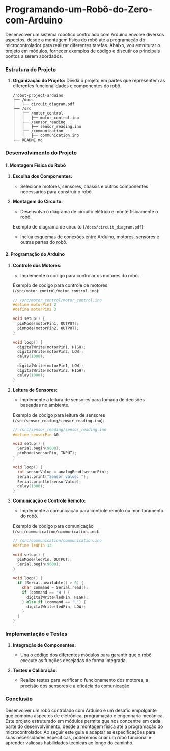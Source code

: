 # Programando-um-Robô-do-Zero-com-Arduino

Desenvolver um sistema robótico controlado com Arduino envolve diversos aspectos, desde a montagem física do robô até a programação do microcontrolador para realizar diferentes tarefas. Abaixo, vou estruturar o projeto em módulos, fornecer exemplos de código e discutir os principais pontos a serem abordados.

### Estrutura do Projeto

1. **Organização do Projeto:**
   Divida o projeto em partes que representem as diferentes funcionalidades e componentes do robô.

   ```
   /robot-project-arduino
   ├── /docs
   │   ├── circuit_diagram.pdf
   ├── /src
   │   ├── /motor_control
   │   │   ├── motor_control.ino
   │   ├── /sensor_reading
   │   │   ├── sensor_reading.ino
   │   ├── /communication
   │   │   ├── communication.ino
   ├── README.md
   ```

### Desenvolvimento do Projeto

#### 1. Montagem Física do Robô

1. **Escolha dos Componentes:**
   - Selecione motores, sensores, chassis e outros componentes necessários para construir o robô.

2. **Montagem do Circuito:**
   - Desenvolva o diagrama de circuito elétrico e monte fisicamente o robô.

   Exemplo de diagrama de circuito (`/docs/circuit_diagram.pdf`):
   - Inclua esquemas de conexões entre Arduino, motores, sensores e outras partes do robô.

#### 2. Programação do Arduino

1. **Controle dos Motores:**
   - Implemente o código para controlar os motores do robô.

   Exemplo de código para controle de motores (`/src/motor_control/motor_control.ino`):
   ```cpp
   // /src/motor_control/motor_control.ino
   #define motorPin1 2
   #define motorPin2 3

   void setup() {
     pinMode(motorPin1, OUTPUT);
     pinMode(motorPin2, OUTPUT);
   }

   void loop() {
     digitalWrite(motorPin1, HIGH);
     digitalWrite(motorPin2, LOW);
     delay(1000);

     digitalWrite(motorPin1, LOW);
     digitalWrite(motorPin2, HIGH);
     delay(1000);
   }
   ```

2. **Leitura de Sensores:**
   - Implemente a leitura de sensores para tomada de decisões baseadas no ambiente.

   Exemplo de código para leitura de sensores (`/src/sensor_reading/sensor_reading.ino`):
   ```cpp
   // /src/sensor_reading/sensor_reading.ino
   #define sensorPin A0

   void setup() {
     Serial.begin(9600);
     pinMode(sensorPin, INPUT);
   }

   void loop() {
     int sensorValue = analogRead(sensorPin);
     Serial.print("Sensor value: ");
     Serial.println(sensorValue);
     delay(1000);
   }
   ```

3. **Comunicação e Controle Remoto:**
   - Implemente a comunicação para controle remoto ou monitoramento do robô.

   Exemplo de código para comunicação (`/src/communication/communication.ino`):
   ```cpp
   // /src/communication/communication.ino
   #define ledPin 13

   void setup() {
     pinMode(ledPin, OUTPUT);
     Serial.begin(9600);
   }

   void loop() {
     if (Serial.available() > 0) {
       char command = Serial.read();
       if (command == 'H') {
         digitalWrite(ledPin, HIGH);
       } else if (command == 'L') {
         digitalWrite(ledPin, LOW);
       }
     }
   }
   ```

### Implementação e Testes

1. **Integração de Componentes:**
   - Una o código dos diferentes módulos para garantir que o robô execute as funções desejadas de forma integrada.

2. **Testes e Calibração:**
   - Realize testes para verificar o funcionamento dos motores, a precisão dos sensores e a eficácia da comunicação.

### Conclusão

Desenvolver um robô controlado com Arduino é um desafio empolgante que combina aspectos de eletrônica, programação e engenharia mecânica. Este projeto estruturado em módulos permite que nos concentre em cada parte do desenvolvimento, desde a montagem física até a programação do microcontrolador. Ao seguir este guia e adaptar as especificações para suas necessidades específicas, poderemos criar um robô funcional e aprender valiosas habilidades técnicas ao longo do caminho.
